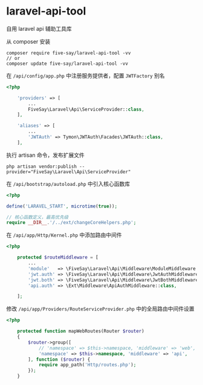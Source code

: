 # laravel-api-tool
自用 laravel api 辅助工具库


从 composer 安装

```
composer require five-say/laravel-api-tool -vv
// or
composer update five-say/laravel-api-tool -vv
```


在 `/api/config/app.php` 中注册服务提供者，配置 `JWTFactory` 别名

```php
<?php

    'providers' => [
        ...
        FiveSay\Laravel\Api\ServiceProvider::class,
    ],

    'aliases' => [
        ...
        'JWTAuth' => Tymon\JWTAuth\Facades\JWTAuth::class,
    ],
```


执行 artisan 命令，发布扩展文件

```
php artisan vendor:publish --provider="FiveSay\Laravel\Api\ServiceProvider"
```


在 `/api/bootstrap/autoload.php` 中引入核心函数库

```php
<?php

define('LARAVEL_START', microtime(true));

// 核心函数定义，最高优先级
require __DIR__.'/../ext/changeCoreHelpers.php';
```


在 `/api/app/Http/Kernel.php` 中添加路由中间件

```php
<?php

    protected $routeMiddleware = [
        ...
        'module'   => \FiveSay\Laravel\Api\Middleware\ModuleMiddleware::class,
        'jwt.auth' => \FiveSay\Laravel\Api\Middleware\JwtAuthMiddleware::class,
        'jwt.both' => \FiveSay\Laravel\Api\Middleware\JwtBothMiddleware::class,
        'api.auth' => \Ext\Middleware\ApiAuthMiddleware::class,

    ];
```


修改 `/api/app/Providers/RouteServiceProvider.php` 中的全局路由中间件设置

```php
<?php

    protected function mapWebRoutes(Router $router)
    {
        $router->group([
            // 'namespace' => $this->namespace, 'middleware' => 'web',
            'namespace' => $this->namespace, 'middleware' => 'api',
        ], function ($router) {
            require app_path('Http/routes.php');
        });
    }
```
